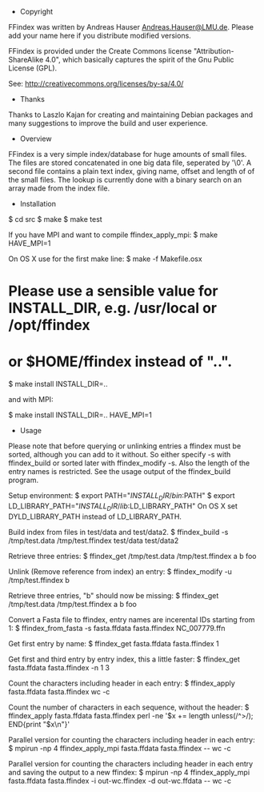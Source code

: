 * Copyright

FFindex was written by Andreas Hauser <Andreas.Hauser@LMU.de>.
Please add your name here if you distribute modified versions.

FFindex is provided under the Create Commons license "Attribution-ShareAlike 4.0",
which basically captures the spirit of the Gnu Public License (GPL).

See:
http://creativecommons.org/licenses/by-sa/4.0/

* Thanks

Thanks to Laszlo Kajan for creating and maintaining Debian packages
and many suggestions to improve the build and user experience.


* Overview

FFindex is a very simple index/database for huge amounts of small files. The
files are stored concatenated in one big data file, seperated by '\0'. A second
file contains a plain text index, giving name, offset and length of of the
small files. The lookup is currently done with a binary search on an array made
from the index file.


* Installation
 
$ cd src
$ make
$ make test

If you have MPI and want to compile ffindex_apply_mpi:
$ make HAVE_MPI=1

On OS X use for the first make line:
$ make -f Makefile.osx

# Please use a sensible value for INSTALL_DIR, e.g. /usr/local or /opt/ffindex
# or $HOME/ffindex instead of "..".
$ make install INSTALL_DIR=.. 

and with MPI:

$ make install INSTALL_DIR=.. HAVE_MPI=1


* Usage

Please note that before querying or unlinking entries a ffindex must be
sorted, although you can add to it without. So either specify -s with
ffindex_build or sorted later with ffindex_modify -s.
Also the length of the entry names is restricted. See the usage output of
the ffindex_build program.

Setup environment:
$ export PATH="$INSTALL_DIR/bin:$PATH"
$ export LD_LIBRARY_PATH="$INSTALL_DIR/lib:$LD_LIBRARY_PATH"
On OS X set DYLD_LIBRARY_PATH instead of LD_LIBRARY_PATH.

Build index from files in test/data and test/data2.
$ ffindex_build -s /tmp/test.data /tmp/test.ffindex test/data test/data2

Retrieve three entries:
$ ffindex_get  /tmp/test.data /tmp/test.ffindex a b foo

Unlink (Remove reference from index) an entry:
$ ffindex_modify -u /tmp/test.ffindex b

Retrieve three entries, "b" should now be missing:
$ ffindex_get /tmp/test.data /tmp/test.ffindex a b foo

Convert a Fasta file to ffindex, entry names are incerental IDs starting from 1:
$ ffindex_from_fasta -s fasta.ffdata fasta.ffindex NC_007779.ffn

Get first entry by name:
$ ffindex_get fasta.ffdata fasta.ffindex 1

Get first and third entry by entry index, this a little faster:
$ ffindex_get fasta.ffdata fasta.ffindex -n 1 3

Count the characters including header in each entry:
$ ffindex_apply fasta.ffdata fasta.ffindex wc -c

Count the number of characters in each sequence, without the header:
$ ffindex_apply fasta.ffdata fasta.ffindex perl -ne '$x += length unless(/^>/); END{print "$x\n"}'

Parallel version for counting the characters including header in each entry:
$ mpirun -np 4 ffindex_apply_mpi fasta.ffdata fasta.ffindex -- wc -c

Parallel version for counting the characters including header in each entry and
saving the output to a new ffindex:
$ mpirun -np 4 ffindex_apply_mpi fasta.ffdata fasta.ffindex -i out-wc.ffindex -d out-wc.ffdata -- wc -c
